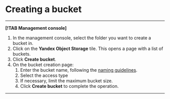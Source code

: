 # Creating a bucket

---

**[!TAB Management console]**

1. In the management console, select the folder you want to create a bucket in.
1. Click on the **Yandex Object Storage** tile.
This opens a page with a list of buckets.
1. Click **Create bucket**.
1. On the bucket creation page:
    1. Enter the bucket name, following the [naming guidelines](../../concepts/bucket.md#naming).
    2. Select the access type
    3. If necessary, limit the maximum bucket size.
    3. Click **Create bucket** to complete the operation.

---

